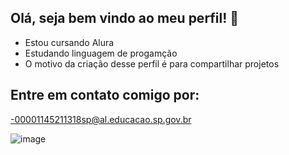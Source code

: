 ## Olá, seja bem vindo ao meu perfil! 👋

- Estou cursando Alura
- Estudando linguagem de progamção 
- O motivo da criação desse perfil é para compartilhar projetos
 
## Entre em contato comigo por:
  -00001145211318sp@al.educacao.sp.gov.br

![image](https://github.com/user-attachments/assets/c42b9a42-e1db-4fc9-ab9c-432a03780c2c)


